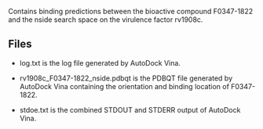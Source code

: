 Contains binding predictions between the bioactive compound F0347-1822 and the nside search space on the virulence factor rv1908c.

## Files

- log.txt is the log file generated by AutoDock Vina.

- rv1908c_F0347-1822_nside.pdbqt is the PDBQT file generated by AutoDock Vina containing the orientation and binding location of F0347-1822.

- stdoe.txt is the combined STDOUT and STDERR output of AutoDock Vina.

